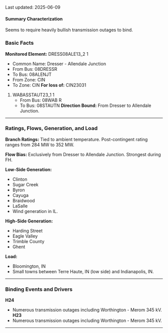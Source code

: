 Last updated: 2025-06-09
#### Summary Characterization
Seems to require heavily bullish transmission outages to bind.
### Basic Facts
**Monitored Element:** DRESS08ALE13_2 1
- Common Name: Dresser - Allendale Junction
- From Bus: 08DRESSR
- To Bus: 08ALENJT
- From Zone: CIN
- To Zone: CIN
**For loss of:** CIN23031
1. WABASSTAUT23_1 1
    - From Bus: 08WAB R
    - To Bus: 08STAUTN
**Direction Bound:** From Dresser to Allendale Junction.

---
### Ratings, Flows, Generation, and Load
**Branch Ratings:**
Tied to ambient temperature. Post-contingent rating ranges from 284 MW to 352 MW.

**Flow Bias:**
Exclusively from Dresser to Allendale Junction. Strongest during FH.

**Low-Side Generation:**
- Clinton
- Sugar Creek
- Byron
- Cayuga
- Braidwood
- LaSalle
- Wind generation in IL.

**High-Side Generation:**
- Harding Street
- Eagle Valley
- Trimble County
- Ghent

**Load:**
- Bloomington, IN
- Small towns between Terre Haute, IN (low side) and Indianapolis, IN.

---
### Binding Events and Drivers
**H24**
- Numerous transmission outages including Worthington - Merom 345 kV.
**H23**
- Numerous transmission outages including Worthington - Merom 345 kV.

---
